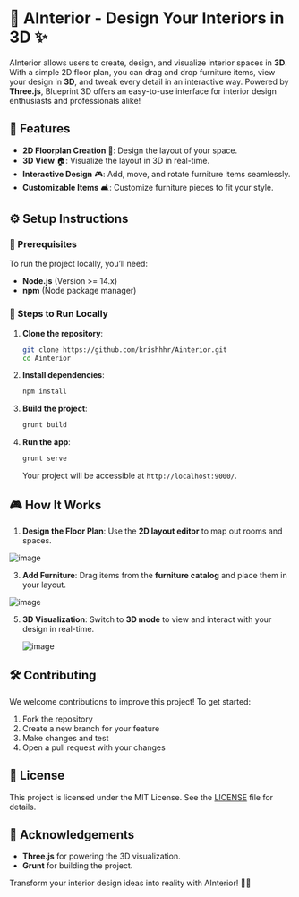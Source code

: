 # 🏡 AInterior - Design Your Interiors in 3D ✨

AInterior allows users to create, design, and visualize interior spaces in **3D**. With a simple 2D floor plan, you can drag and drop furniture items, view your design in **3D**, and tweak every detail in an interactive way. Powered by **Three.js**, Blueprint 3D offers an easy-to-use interface for interior design enthusiasts and professionals alike!

## 🌟 Features
- **2D Floorplan Creation** 📝: Design the layout of your space.
- **3D View** 🏠: Visualize the layout in 3D in real-time.
- **Interactive Design** 🎮: Add, move, and rotate furniture items seamlessly.
- **Customizable Items** 🛋️: Customize furniture pieces to fit your style.

## ⚙️ Setup Instructions

### 🔧 Prerequisites
To run the project locally, you’ll need:
- **Node.js** (Version >= 14.x)
- **npm** (Node package manager)

### 🚀 Steps to Run Locally

1. **Clone the repository**:
   ```bash
   git clone https://github.com/krishhhr/Ainterior.git
   cd Ainterior
   ```

2. **Install dependencies**:
   ```bash
   npm install
   ```

3. **Build the project**:
   ```bash
   grunt build
   ```

4. **Run the app**:
   ```bash
   grunt serve
   ```
   Your project will be accessible at `http://localhost:9000/`.

## 🎮 How It Works

1. **Design the Floor Plan**: Use the **2D layout editor** to map out rooms and spaces.

  ![image](https://github.com/user-attachments/assets/feddada5-6d6d-4c9c-b529-44553f9d096f)

3. **Add Furniture**: Drag items from the **furniture catalog** and place them in your layout.

  ![image](https://github.com/user-attachments/assets/c44e76cd-2176-4eeb-9d03-f3ac689ae850)

5. **3D Visualization**: Switch to **3D mode** to view and interact with your design in real-time.

   ![image](https://github.com/user-attachments/assets/15e51fd1-0270-4bc9-88d8-f33dc1adc0f9)


## 🛠️ Contributing
We welcome contributions to improve this project! To get started:
1. Fork the repository
2. Create a new branch for your feature
3. Make changes and test
4. Open a pull request with your changes

## 📝 License
This project is licensed under the MIT License. See the [LICENSE](LICENSE) file for details.

## 🚀 Acknowledgements
- **Three.js** for powering the 3D visualization.
- **Grunt** for building the project.

Transform your interior design ideas into reality with AInterior! 🏡✨

